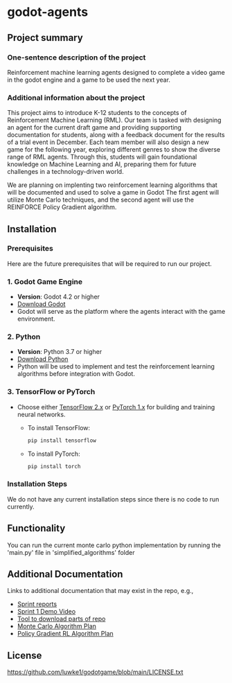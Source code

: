 # godot-agents

## Project summary

### One-sentence description of the project

Reinforcement machine learning agents designed to complete a video game in the godot engine and a game to be used the next year.

### Additional information about the project

This project aims to introduce K-12 students to the concepts of Reinforcement Machine Learning (RML). Our team is tasked with designing an agent for the current draft game and providing supporting documentation for students, along with a feedback document for the results of a trial event in December. Each team member will also design a new game for the following year, exploring different genres to show the diverse range of RML agents. Through this, students will gain foundational knowledge on Machine Learning and AI, preparing them for future challenges in a technology-driven world.

We are planning on implenting two reinforcement learning algorithms that will be documented and used to solve a game in Godot
The first agent will utilize Monte Carlo techniques, and the second agent will use the REINFORCE Policy Gradient algorithm.

## Installation

### Prerequisites

Here are the future prerequisites that will be required to run our project.

### 1. Godot Game Engine
- **Version**: Godot 4.2 or higher
- [Download Godot](https://godotengine.org/download)
- Godot will serve as the platform where the agents interact with the game environment.

### 2. Python
- **Version**: Python 3.7 or higher
- [Download Python](https://www.python.org/downloads/)
- Python will be used to implement and test the reinforcement learning algorithms before integration with Godot.

### 3. TensorFlow or PyTorch
- Choose either [TensorFlow 2.x](https://www.tensorflow.org/install) or [PyTorch 1.x](https://pytorch.org/get-started/locally) for building and training neural networks.
  
  - To install TensorFlow:
    ```bash
    pip install tensorflow
    ```
  - To install PyTorch:
    ```bash
    pip install torch
    ```


### Installation Steps

We do not have any current installation steps since there is no code to run currently.


## Functionality

You can run the current monte carlo python implementation by running the 'main.py' file in 'simplified_algorithms' folder



## Additional Documentation

Links to additional documentation that may exist in the repo, e.g.,
  * [Sprint reports](https://github.com/luwke1/godot-agents/blob/3494a113362c707e003035cf26cbd5e27b47e756/sprint_reports/sprint_report_1.md)
  * [Sprint 1 Demo Video](https://youtu.be/SGdJZU3_xYI?si=VPmMmzRrqxQv_Naq)
  * [Tool to download parts of repo](https://download-directory.github.io/)
  * [Monte Carlo Algorithm Plan](https://github.com/luwke1/godot-agents/blob/1aa3249474b57a4cf5946ac0ab5104ab33a1ddd6/simplified_algorithms/Monte%20Carlo%20algorithm.pdf)
  * [Policy Gradient RL Algorithm Plan](https://github.com/luwke1/godot-agents/blob/1aa3249474b57a4cf5946ac0ab5104ab33a1ddd6/simplified_algorithms/Policy%20Gradient%20RL%20Agent%20Plan%20(1).pdf)



## License

https://github.com/luwke1/godotgame/blob/main/LICENSE.txt

